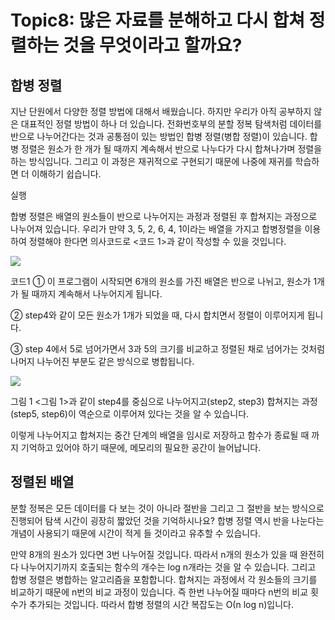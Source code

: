 # Topic8: 많은 자료를 분해하고 다시 합쳐 정렬하는 것을 무엇이라고 할까요?

## 합병 정렬

지난 단원에서 다양한 정렬 방법에 대해서 배웠습니다. 하지만 우리가 아직 공부하지 않은 대표적인 정렬 방법이 하나 더 있습니다. 전화번호부의 분할 정복 탐색처럼 데이터를 반으로 나누어간다는 것과 공통점이 있는 방법인 합병 정렬(병합 정렬)이 있습니다. 합병 정렬은 원소가 한 개가 될 때까지 계속해서 반으로 나누다가 다시 합쳐나가며 정렬을 하는 방식입니다. 그리고 이 과정은 재귀적으로 구현되기 때문에 나중에 재귀를 학습하면 더 이해하기 쉽습니다.





실행

합병 정렬은 배열의 원소들이 반으로 나누어지는 과정과 정렬된 후 합쳐지는 과정으로 나누어져 있습니다. 우리가 만약 3, 5, 2, 6, 4, 1이라는 배열을 가지고 합병정렬을 이용하여 정렬해야 한다면 의사코드로 <코드 1>과 같이 작성할 수 있을 것입니다.

<img src="https://cphinf.pstatic.net/mooc/20180219_252/1519017628755XK155_PNG/2_693x.png">

 
코드1
① 이 프로그램이 시작되면 6개의 원소를 가진 배열은 반으로 나뉘고, 원소가 1개가 될 때까지 계속해서 나누어지게 됩니다.

② step4와 같이 모든 원소가 1개가 되었을 때, 다시 합치면서 정렬이 이루어지게 됩니다.

③ step 4에서 5로 넘어가면서 3과 5의 크기를 비교하고 정렬된 채로 넘어가는 것처럼 나머지 나누어진 부분도 같은 방식으로 병합됩니다.


<img src="https://cphinf.pstatic.net/mooc/20170803_120/15017509052999EHA7_PNG/5.3_-02.png">
 
그림 1
<그림 1>과 같이 step4를 중심으로 나누어지고(step2, step3) 합쳐지는 과정(step5, step6)이 역순으로 이루어져 있다는 것을 알 수 있습니다.

이렇게 나누어지고 합쳐지는 중간 단계의 배열을 임시로 저장하고 함수가 종료될 때 까지 기억하고 있어야 하기 때문에, 메모리의 필요한 공간이 늘어납니다.





## 정렬된 배열

분할 정복은 모든 데이터를 다 보는 것이 아니라 절반을 그리고 그 절반을 보는 방식으로 진행되어 탐색 시간이 굉장히 짧았던 것을 기억하시나요? 합병 정렬 역시 반을 나눈다는 개념이 사용되기 때문에 시간이 적게 들 것이라고 유추할 수 있습니다.

만약 8개의 원소가 있다면 3번 나누어질 것입니다. 따라서 n개의 원소가 있을 때 완전히 다 나누어지기까지 호출되는 함수의 개수는 log n개라는 것을 알 수 있습니다. 그리고 합병 정렬은 병합하는 알고리즘을 포함합니다. 합쳐지는 과정에서 각 원소들의 크기를 비교하기 때문에 n번의 비교 과정이 있습니다. 즉 한번 나누어질 때마다 n번의 비교 횟수가 추가되는 것입니다. 따라서 합병 정렬의 시간 복잡도는 Ο(n log n)입니다.



